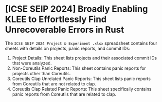 # [ICSE SEIP 2024] Broadly Enabling KLEE to Effortlessly Find Unrecoverable Errors in Rust

The `ICSE SEIP 2024 Project & Experiment .xlsx` spreadsheet contains four sheets with details on projects, panic reports, and commit IDs:

1. Project Details: This sheet lists projects and their associated commit IDs that were analyzed.
2. Non-Coreutils Panic Reports: This sheet contains panic reports for projects other than Coreutils.
3. Coreutils Clap Unrelated Panic Reports: This sheet lists panic reports from Coreutils that are not related to clap.
4. Coreutils Clap Related Panic Reports: This sheet specifically contains panic reports from Coreutils that are related to clap.
